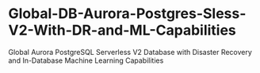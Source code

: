 # Global-DB-Aurora-Postgres-Sless-V2-With-DR-and-ML-Capabilities
Global Aurora PostgreSQL Serverless V2 Database with  Disaster Recovery and In-Database Machine Learning Capabilities
